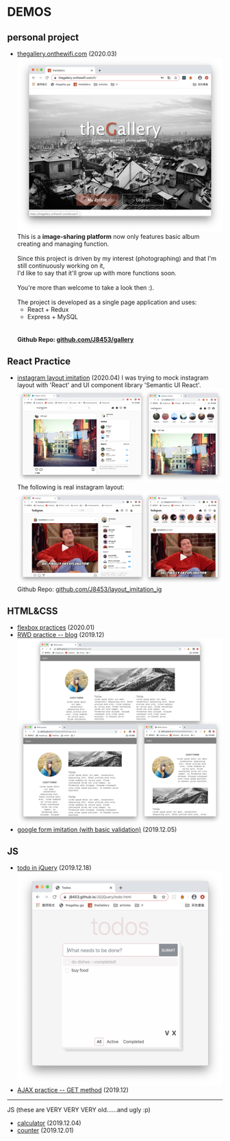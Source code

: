 # DEMOS

## personal project
- [thegallery.onthewifi.com](https://thegallery.onthewifi.com/) (2020.03)
![theGallery-homepage](/images/homepage.png)
This is a **image-sharing platform** now only features basic album creating and managing function.<br><br>
Since this project is driven by my interest (photographing) and that I'm still continuously working on it,<br>
I'd like to say that it'll grow up with more functions soon.<br><br>
You're more than welcome to take a look then :).<br><br>
The project is developed as a single page application and uses:
    - React + Redux
    - Express + MySQL<br><br>
    #### Github Repo: [github.com/J8453/gallery](https://github.com/J8453/gallery)

## React Practice
- [instagram layout imitation](https://j8453.github.io/React/igimitation.html) (2020.04)
I was trying to mock instagram layout with 'React' and UI component library 'Semantic UI React'.
![igimitation](/images/igimitation.png)
The following is real instagram layout:
![igimitation_contrast](/images/igimitation_contrast.png)
Github Repo: [github.com/J8453/layout_imitation_ig](https://github.com/J8453/layout_imitation_ig)


## HTML&CSS
- [flexbox practices](https://j8453.github.io/HTML&CSS/flexbox) (2020.01)
- [RWD practice -- blog](https://j8453.github.io/HTML&CSS/RWD/index.html) (2019.12)
![RWD practice](/images/RWD.png)
- [google form imitation (with basic validation)](https://j8453.github.io/HTML&CSS/form.html) (2019.12.05)

## JS
- [todo in jQuery](https://j8453.github.io/JS/jQuery/todo.html) (2019.12.18)
![todos](/images/todos.png)
- [AJAX practice -- GET method](https://j8453.github.io/JS/vanilla/ajax.html) (2019.12)

---

JS (these are VERY VERY VERY old......and ugly :p)
- [calculator](https://j8453.github.io/JS/vanilla/calculator.html) (2019.12.04)
- [counter](https://j8453.github.io/JS/vanilla/counter.html) (2019.12.01)

